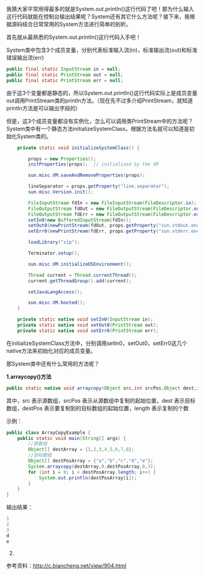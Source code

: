 我猜大家平常用得最多的就是System.out.println()这行代码了吧！那为什么输入这行代码就能在控制台输出结果呢？System还有其它什么方法呢？接下来，我根据源码结合日常常用的System方法进行简单的剖析。


首先就从最熟悉的System.out.println()这行代码入手吧！

System类中包含3个成员变量，分别代表标准输入流(in)，标准输出流(out)和标准错误输出流(err)

```java
public final static InputStream in = null;
public final static PrintStream out = null;
public final static PrintStream err = null;
```

由于这3个变量都是静态的，所以System.out.println()这行代码实际上是成员变量out调用PrintStream类的println方法。（现在先不过多介绍PrintStream，就知道println方法是可以输出字段的）

但是，这3个成员变量都没有实例化，怎么可以调用类PrintStream中的方法呢？System类中有一个静态方法initializeSystemClass，根据方法名就可以知道是初始化System类的。
```java
    private static void initializeSystemClass() {

        props = new Properties();
        initProperties(props);  // initialized by the VM

        sun.misc.VM.saveAndRemoveProperties(props);

        lineSeparator = props.getProperty("line.separator");
        sun.misc.Version.init();

        FileInputStream fdIn = new FileInputStream(FileDescriptor.in);
        FileOutputStream fdOut = new FileOutputStream(FileDescriptor.out);
        FileOutputStream fdErr = new FileOutputStream(FileDescriptor.err);
        setIn0(new BufferedInputStream(fdIn));
        setOut0(newPrintStream(fdOut, props.getProperty("sun.stdout.encoding")));
        setErr0(newPrintStream(fdErr, props.getProperty("sun.stderr.encoding")));

        loadLibrary("zip");

        Terminator.setup();

        sun.misc.VM.initializeOSEnvironment();

        Thread current = Thread.currentThread();
        current.getThreadGroup().add(current);

        setJavaLangAccess();

        sun.misc.VM.booted();
    }

    private static native void setIn0(InputStream in);
    private static native void setOut0(PrintStream out);
    private static native void setErr0(PrintStream err);
```

在initializeSystemClass方法中，分别调用setIn0，setOut0，setErr0这几个native方法来初始化对应的成员变量。

那System类中还有什么常用的方法呢？

**1.arraycopy()方法**

```java
public static native void arraycopy(Object src,int srcPos,Object dest,int destPos,int length);
```
其中，src 表示源数组，srcPos 表示从源数组中复制的起始位置，dest 表示目标数组，destPos 表示要复制到的目标数组的起始位置，length 表示复制的个数


示例：
```java
public class ArrayCopyExample {
    public static void main(String[] args) {
        //原数组
        Object[] destArray = {1,2,3,4,5,6,7,8};
        //目标数组
        Object[] destPosArray = {"a","b","c","d","e"};
        System.arraycopy(destArray,0,destPosArray,0,3);
        for (int i = 0; i < destPosArray.length; i++) {
            System.out.println(destPosArray[i]);
        }
    }
}
```

输出结果：
```java
1
2
3
d
e
```

2.










参考资料：http://c.biancheng.net/view/904.html















